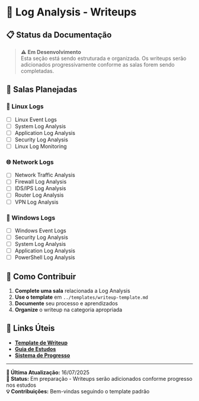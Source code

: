 # 📄 Log Analysis - Writeups

## 📋 Status da Documentação

> ⚠️ **Em Desenvolvimento**  
> Esta seção está sendo estruturada e organizada. Os writeups serão adicionados progressivamente conforme as salas forem sendo completadas.

## 🎯 Salas Planejadas

### 🐧 Linux Logs

- [ ] Linux Event Logs
- [ ] System Log Analysis
- [ ] Application Log Analysis
- [ ] Security Log Analysis
- [ ] Linux Log Monitoring

### 🌐 Network Logs

- [ ] Network Traffic Analysis
- [ ] Firewall Log Analysis
- [ ] IDS/IPS Log Analysis
- [ ] Router Log Analysis
- [ ] VPN Log Analysis

### 🏢 Windows Logs

- [ ] Windows Event Logs
- [ ] Security Log Analysis
- [ ] System Log Analysis
- [ ] Application Log Analysis
- [ ] PowerShell Log Analysis

## 📝 Como Contribuir

1. **Complete uma sala** relacionada a Log Analysis
2. **Use o template** em `../templates/writeup-template.md`
3. **Documente** seu processo e aprendizados
4. **Organize** o writeup na categoria apropriada

## 🔗 Links Úteis

- **[Template de Writeup](../templates/writeup-template.md)**
- **[Guia de Estudos](../study-guide/README.md)**
- **[Sistema de Progresso](../achievements/README.md)**

---

**📅 Última Atualização:** 16/07/2025  
**🎯 Status:** Em preparação - Writeups serão adicionados conforme progresso nos estudos  
**💡 Contribuições:** Bem-vindas seguindo o template padrão
